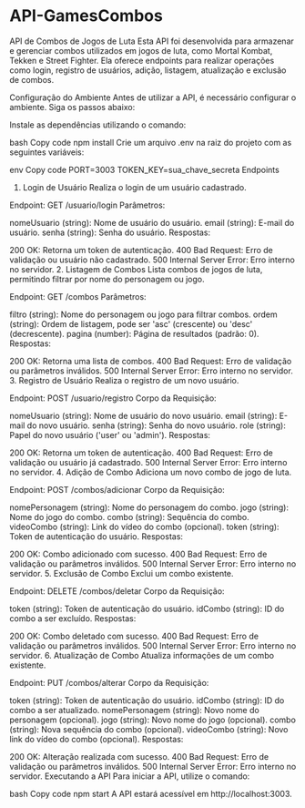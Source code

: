 # API-GamesCombos

API de Combos de Jogos de Luta
Esta API foi desenvolvida para armazenar e gerenciar combos utilizados em jogos de luta, como Mortal Kombat, Tekken e Street Fighter. Ela oferece endpoints para realizar operações como login, registro de usuários, adição, listagem, atualização e exclusão de combos.

Configuração do Ambiente
Antes de utilizar a API, é necessário configurar o ambiente. Siga os passos abaixo:

Instale as dependências utilizando o comando:

bash
Copy code
npm install
Crie um arquivo .env na raiz do projeto com as seguintes variáveis:

env
Copy code
PORT=3003
TOKEN_KEY=sua_chave_secreta
Endpoints
1. Login de Usuário
Realiza o login de um usuário cadastrado.

Endpoint: GET /usuario/login
Parâmetros:

nomeUsuario (string): Nome de usuário do usuário.
email (string): E-mail do usuário.
senha (string): Senha do usuário.
Respostas:

200 OK: Retorna um token de autenticação.
400 Bad Request: Erro de validação ou usuário não cadastrado.
500 Internal Server Error: Erro interno no servidor.
2. Listagem de Combos
Lista combos de jogos de luta, permitindo filtrar por nome do personagem ou jogo.

Endpoint: GET /combos
Parâmetros:

filtro (string): Nome do personagem ou jogo para filtrar combos.
ordem (string): Ordem de listagem, pode ser 'asc' (crescente) ou 'desc' (decrescente).
pagina (number): Página de resultados (padrão: 0).
Respostas:

200 OK: Retorna uma lista de combos.
400 Bad Request: Erro de validação ou parâmetros inválidos.
500 Internal Server Error: Erro interno no servidor.
3. Registro de Usuário
Realiza o registro de um novo usuário.

Endpoint: POST /usuario/registro
Corpo da Requisição:

nomeUsuario (string): Nome de usuário do novo usuário.
email (string): E-mail do novo usuário.
senha (string): Senha do novo usuário.
role (string): Papel do novo usuário ('user' ou 'admin').
Respostas:

200 OK: Retorna um token de autenticação.
400 Bad Request: Erro de validação ou usuário já cadastrado.
500 Internal Server Error: Erro interno no servidor.
4. Adição de Combo
Adiciona um novo combo de jogo de luta.

Endpoint: POST /combos/adicionar
Corpo da Requisição:

nomePersonagem (string): Nome do personagem do combo.
jogo (string): Nome do jogo do combo.
combo (string): Sequência do combo.
videoCombo (string): Link do vídeo do combo (opcional).
token (string): Token de autenticação do usuário.
Respostas:

200 OK: Combo adicionado com sucesso.
400 Bad Request: Erro de validação ou parâmetros inválidos.
500 Internal Server Error: Erro interno no servidor.
5. Exclusão de Combo
Exclui um combo existente.

Endpoint: DELETE /combos/deletar
Corpo da Requisição:

token (string): Token de autenticação do usuário.
idCombo (string): ID do combo a ser excluído.
Respostas:

200 OK: Combo deletado com sucesso.
400 Bad Request: Erro de validação ou parâmetros inválidos.
500 Internal Server Error: Erro interno no servidor.
6. Atualização de Combo
Atualiza informações de um combo existente.

Endpoint: PUT /combos/alterar
Corpo da Requisição:

token (string): Token de autenticação do usuário.
idCombo (string): ID do combo a ser atualizado.
nomePersonagem (string): Novo nome do personagem (opcional).
jogo (string): Novo nome do jogo (opcional).
combo (string): Nova sequência do combo (opcional).
videoCombo (string): Novo link do vídeo do combo (opcional).
Respostas:

200 OK: Alteração realizada com sucesso.
400 Bad Request: Erro de validação ou parâmetros inválidos.
500 Internal Server Error: Erro interno no servidor.
Executando a API
Para iniciar a API, utilize o comando:

bash
Copy code
npm start
A API estará acessível em http://localhost:3003.
